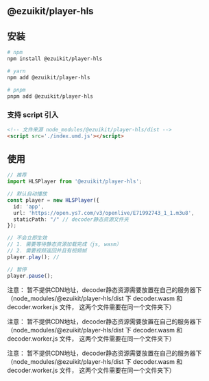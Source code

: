 ## @ezuikit/player-hls

## 安装

```bash
# npm
npm install @ezuikit/player-hls

# yarn
npm add @ezuikit/player-hls

# pnpm
pnpm add @ezuikit/player-hls
```

### 支持 script 引入

```html
<!-- 文件来源 node_modules/@ezuikit/player-hls/dist -->
<script src='./index.umd.js'></script>
```

## 使用

```ts
// 推荐
import HLSPlayer from '@ezuikit/player-hls';

// 默认自动播放
const player = new HLSPlayer({
  id: 'app',
  url: 'https://open.ys7.com/v3/openlive/E71992743_1_1.m3u8',
  staticPath: "/" // decoder静态资源文件夹
});

// 不会立即生效
// 1. 需要等待静态资源加载完成（js, wasm）
// 2. 需要视频返回并且有视频帧
player.play(); //

// 暂停
player.pause();
```


注意： 暂不提供CDN地址，decoder静态资源需要放置在自己的服务器下（node_modules/@ezuikit/player-hls/dist 下 decoder.wasm 和 decoder.worker.js 文件， 这两个文件需要在同一个文件夹下）

注意： 暂不提供CDN地址，decoder静态资源需要放置在自己的服务器下（node_modules/@ezuikit/player-hls/dist 下 decoder.wasm 和 decoder.worker.js 文件， 这两个文件需要在同一个文件夹下）

注意： 暂不提供CDN地址，decoder静态资源需要放置在自己的服务器下（node_modules/@ezuikit/player-hls/dist 下 decoder.wasm 和 decoder.worker.js 文件， 这两个文件需要在同一个文件夹下）
